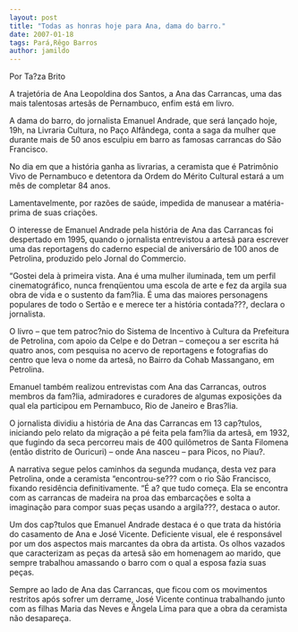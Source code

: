 ```yaml
---
layout: post
title: "Todas as honras hoje para Ana, dama do barro."
date: 2007-01-18
tags: Pará,Rêgo Barros
author: jamildo
---
```

Por Ta?za Brito

A trajet&oacute;ria de Ana Leopoldina dos Santos, a Ana das Carrancas, uma das mais talentosas artes&atilde;s de Pernambuco, enfim est&aacute; em livro.

A dama do barro, do jornalista Emanuel Andrade, que ser&aacute; lan&ccedil;ado hoje, 19h, na Livraria Cultura, no Pa&ccedil;o Alf&acirc;ndega, conta a saga da mulher que durante mais de 50 anos esculpiu em barro as famosas carrancas do S&atilde;o Francisco.

No dia em que a hist&oacute;ria ganha as livrarias, a ceramista que &eacute; Patrim&ocirc;nio Vivo de Pernambuco e detentora da Ordem do M&eacute;rito Cultural estar&aacute; a um m&ecirc;s de completar 84 anos.

Lamentavelmente, por raz&otilde;es de sa&uacute;de, impedida de manusear a mat&eacute;ria-prima de suas cria&ccedil;&otilde;es.

O interesse de Emanuel Andrade pela hist&oacute;ria de Ana das Carrancas foi despertado em 1995, quando o jornalista entrevistou a artes&atilde; para escrever uma das reportagens do caderno especial de anivers&aacute;rio de 100 anos de Petrolina, produzido pelo Jornal do Commercio.

&ldquo;Gostei dela &agrave; primeira vista. Ana &eacute; uma mulher iluminada, tem um perfil cinematogr&aacute;fico, nunca frenq&uuml;entou uma escola de arte e fez da argila sua obra de vida e o sustento da fam?lia. &Eacute; uma das maiores personagens populares de todo o Sert&atilde;o e e merece ter a hist&oacute;ria contada???, declara o jornalista.

O livro &ndash; que tem patroc?nio do Sistema de Incentivo &agrave; Cultura da Prefeitura de Petrolina, com apoio da Celpe e do Detran &ndash; come&ccedil;ou a ser escrita h&aacute; quatro anos, com pesquisa no acervo de reportagens e fotografias do centro que leva o nome da artes&atilde;, no Bairro da Cohab Massangano, em Petrolina.

Emanuel tamb&eacute;m realizou entrevistas com Ana das Carrancas, outros membros da fam?lia, admiradores e curadores de algumas exposi&ccedil;&otilde;es da qual ela participou em Pernambuco, Rio de Janeiro e Bras?lia.

O jornalista dividiu a hist&oacute;ria de Ana das Carrancas em 13 cap?tulos, iniciando pelo relato da migra&ccedil;&atilde;o a p&eacute; feita pela fam?lia da artes&atilde;, em 1932, que fugindo da seca percorreu mais de 400 quil&ocirc;metros de Santa Filomena (ent&atilde;o distrito de Ouricuri) &ndash; onde Ana nasceu &ndash; para Picos, no Piau?.

A narrativa segue pelos caminhos da segunda mudan&ccedil;a, desta vez para Petrolina, onde a ceramista &ldquo;encontrou-se??? com o rio S&atilde;o Francisco, fixando resid&ecirc;ncia definitivamente. &ldquo;&Eacute; a? que tudo come&ccedil;a. Ela se encontra com as carrancas de madeira na proa das embarca&ccedil;&otilde;es e solta a imagina&ccedil;&atilde;o para compor suas pe&ccedil;as usando a argila???, destaca o autor.

Um dos cap?tulos que Emanuel Andrade destaca &eacute; o que trata da hist&oacute;ria do casamento de Ana e Jos&eacute; Vicente. Deficiente visual, ele &eacute; respons&aacute;vel por um dos aspectos mais marcantes da obra da artista. Os olhos vazados que caracterizam as pe&ccedil;as da artes&atilde; s&atilde;o em homenagem ao marido, que sempre trabalhou amassando o barro com o qual a esposa fazia suas pe&ccedil;as.

Sempre ao lado de Ana das Carrancas, que ficou com os movimentos restritos ap&oacute;s sofrer um derrame, Jos&eacute; Vicente continua trabalhando junto com as filhas Maria das Neves e &Acirc;ngela Lima para que a obra da ceramista n&atilde;o desapare&ccedil;a.